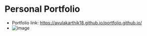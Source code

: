 # Personal Portfolio
- Portfolio link: https://avulakarthik18.github.io/portfolio.github.io/
- 
  ![image](https://github.com/user-attachments/assets/facff56a-aa81-4364-bfd4-0e17782ab050)
